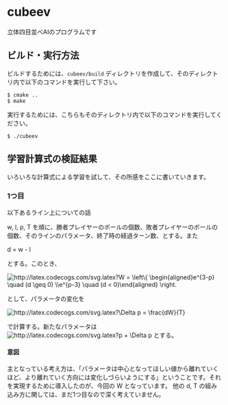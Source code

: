 # cubeev

立体四目並べAIのプログラムです

## ビルド・実行方法
ビルドするためには、```cubeev/build``` ディレクトリを作成して、そのディレクトリ内で以下のコマンドを実行して下さい。
```
$ cmake ..
$ make
```
実行するためには、こちらもそのディレクトリ内で以下のコマンドを実行してください。
```
$ ./cubeev
```

## 学習計算式の検証結果
いろいろな計算式による学習を試して、その所感をここに書いていきます。
### 1つ目
以下あるライン上についての話

w, l, p, T を順に、勝者プレイヤーのボールの個数、敗者プレイヤーのボールの個数、そのラインのパラメータ、終了時の経過ターン数、とする。また

d = w - l

とする。このとき、

<img src="http://latex.codecogs.com/svg.latex?W&space;=&space;\left\{&space;\begin{aligned}e^{3-p}&space;\quad&space;(d&space;\geq&space;0)&space;\\e^{p-3}&space;\quad&space;(d&space;<&space;0)\end{aligned}&space;\right.&space;" title="http://latex.codecogs.com/svg.latex?W = \left\{ \begin{aligned}e^{3-p} \quad (d \geq 0) \\e^{p-3} \quad (d < 0)\end{aligned} \right. " />

として、パラメータの変化を

<img src="http://latex.codecogs.com/svg.latex?\Delta&space;p&space;=&space;\frac{dW}{T}" title="http://latex.codecogs.com/svg.latex?\Delta p = \frac{dW}{T}" />

で計算する。新たなパラメータは <img src="http://latex.codecogs.com/svg.latex?p&space;&plus;&space;\Delta&space;p" title="http://latex.codecogs.com/svg.latex?p + \Delta p" /> とする。
#### 意図
主となっている考え方は、「パラメータは中心となってほしい値から離れていくほど、より離れていく方向には変化しづらいようにする」ということです。それを実現するために導入したのが、今回の W となっています。
他の d, T の組み込み方に関しては、まだ1つ目なので深く考えていません。